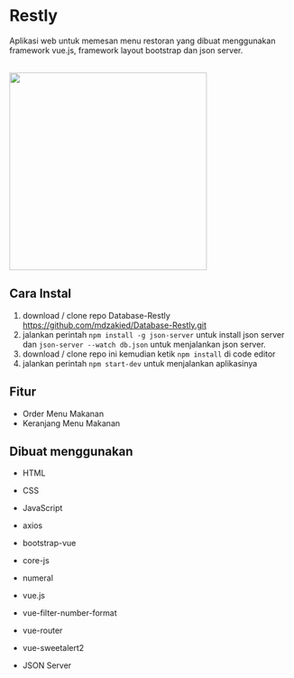 # Restly
Aplikasi web untuk memesan menu restoran yang dibuat menggunakan framework vue.js, framework layout bootstrap dan json server.
<p align="left">
<br>
   <img src="https://user-images.githubusercontent.com/87967665/152106458-48ac6704-ca8d-4318-8caa-3a14899ef7bf.png" border="0" width="350">
</p>

## Cara Instal

1. download / clone repo Database-Restly https://github.com/mdzakied/Database-Restly.git
2. jalankan perintah `npm install -g json-server` untuk install json server dan `json-server --watch db.json` untuk menjalankan json server.
3. download / clone repo ini kemudian ketik `npm install` di code editor
4. jalankan perintah `npm start-dev` untuk menjalankan aplikasinya 

## Fitur

- Order Menu Makanan
- Keranjang Menu Makanan

## Dibuat menggunakan

- HTML
- CSS
- JavaScript

- axios
- bootstrap-vue
- core-js
- numeral
- vue.js
- vue-filter-number-format
- vue-router
- vue-sweetalert2
- JSON Server
